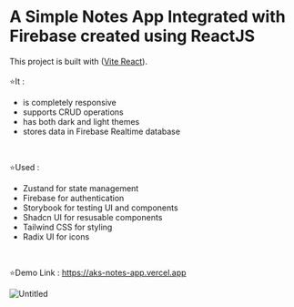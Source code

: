 # A Simple Notes App Integrated with Firebase created using ReactJS

This project is built with ([Vite React](https://vitejs.dev/guide)).
</br></br>
⭐It :

<ul>
  <li>is completely responsive</li>
  <li>supports CRUD operations</li>
  <li>has both dark and light themes</li>
  <li>stores data in Firebase Realtime database</li>
</ul>
</br>

⭐Used :

<ul>
  <li>Zustand for state management</li>
<!--   <li>React dnd-kit for drag and drop</li> -->
  <li>Firebase for authentication</li>
  <li>Storybook for testing UI and components</li>
  <li>Shadcn UI for resusable components</li>
  <li>Tailwind CSS for styling</li> 
  <li>Radix UI for icons</li>
</ul>
</br>

⭐Demo Link : https://aks-notes-app.vercel.app
</br>

![Untitled](https://github.com/Akshaypmna18/notes-app/assets/67232475/7de0567d-876b-4c28-a0aa-d717bd7a4625)



